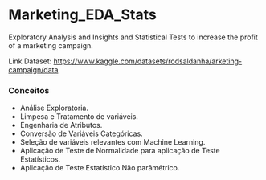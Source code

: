 # Marketing_EDA_Stats
Exploratory Analysis and Insights and Statistical Tests to increase the profit of a marketing campaign.

Link Dataset: https://www.kaggle.com/datasets/rodsaldanha/arketing-campaign/data

### Conceitos
* Análise Exploratoria.
* Limpesa e Tratamento de variáveis.
* Engenharia de Atributos.
* Conversão de Variáveis Categóricas.
* Seleção de variáveis relevantes com Machine Learning.
* Aplicação de Teste de Normalidade para aplicação de Teste Estatísticos.
* Aplicação de Teste Estatístico Não parâmétrico.
